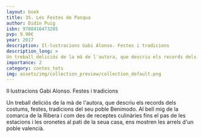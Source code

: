 ```yaml
---
layout: book
title: 35. Les Festes de Pasqua
author: Didín Puig
isbn: 9788416473205
pvp: 9.90€
year: 2017
description: Il·lustracions Gabi Alonso. Festes i tradicions
description_long: >
Un treball deliciós de la mà de l'autora, que descriu els records dels costums, festes, tradicions del seu poble Benimodo. Al bell mig de la comarca de la Ribera i com des de receptes culinàries fins el pas de les estacions i les oronetes al pati de la seua casa, ens mostren les arrels d'un poble valencià.
importance: 2
category: contes_tots
img: assets/img/collection_preview/collection_default.png
---
```


Il·lustracions Gabi Alonso. Festes i tradicions

>
Un treball deliciós de la mà de l'autora, que descriu els records dels costums, festes, tradicions del seu poble Benimodo. Al bell mig de la comarca de la Ribera i com des de receptes culinàries fins el pas de les estacions i les oronetes al pati de la seua casa, ens mostren les arrels d'un poble valencià.
